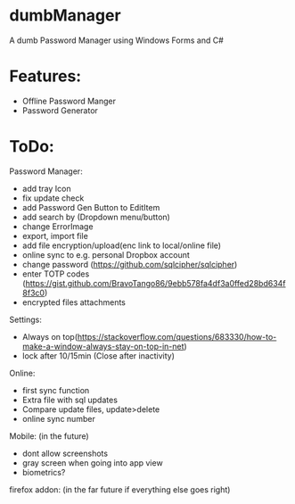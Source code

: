 # dumbManager
A dumb Password Manager using Windows Forms and C#


# Features:
- Offline Password Manger
- Password Generator

# ToDo:

Password Manager:
- add tray Icon
- fix update check
- add Password Gen Button to EditItem
- add search by (Dropdown menu/button)
- change ErrorImage
- export, import file
- add file encryption/upload(enc link to local/online file)
- online sync to e.g. personal Dropbox account
- change password (https://github.com/sqlcipher/sqlcipher)
- enter TOTP codes (https://gist.github.com/BravoTango86/9ebb578fa4df3a0ffed28bd634f8f3c0)
- encrypted files attachments

Settings:
- Always on top(https://stackoverflow.com/questions/683330/how-to-make-a-window-always-stay-on-top-in-net)
- lock after 10/15min (Close after inactivity)


Online: 
- first sync function
- Extra file with sql updates 
- Compare update files, update>delete
 - online sync number




Mobile: (in the future)
- dont allow screenshots
- gray screen when going into app view
- biometrics?


firefox addon: (in the far future if everything else goes right)

